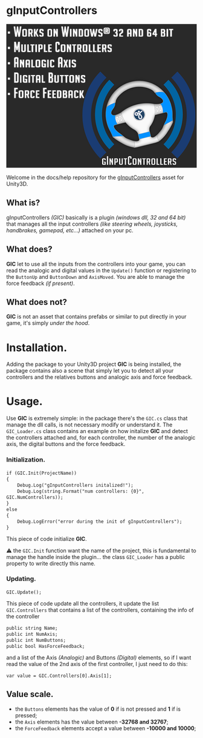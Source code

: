 # gInputControllers

![](https://github.com/ghiboz/gInputControllers/blob/master/img/large.png?raw=true)

Welcome in the docs/help repository for the [gInputControllers](https://www) asset for Unity3D.

## What is?
gInputControllers _(GIC)_ basically is a plugin _(windows dll, 32 and 64 bit)_ that manages all the input controllers _(like steering wheels, joysticks, handbrakes, gamepad, etc...)_ attached on your pc.

## What does?
**GIC** let to use all the inputs from the controllers into your game, you can read the analogic and digital values in the `Update()` function or registering to the `ButtonUp` and `ButtonDown` and `AxisMoved`.
You are able to manage the force feedback _(if present)_.

## What does not?
**GIC** is not an asset that contains prefabs or similar to put directly in your game, it's simply _under the hood_.

# Installation.
Adding the package to your Unity3D project **GIC** is being installed, the package contains also a scene that simply let you to detect all your controllers and the relatives buttons and analogic axis and force feedback.

# Usage.
Use **GIC** is extremely simple: in the package there's the `GIC.cs` class that manage the dll calls, is not necessary modify or understand it.
The `GIC_Loader.cs` class contains an example on how initalize **GIC** and detect the controllers attached and, for each controller, the number of the analogic axis, the digital buttons and the force feedback.

### Initialization.
```CSharp
if (GIC.Init(ProjectName))
{
    Debug.Log("gInputControllers initalized!");
    Debug.Log(string.Format("num controllers: {0}", GIC.NumControllers));
}
else
{
    Debug.LogError("error during the init of gInputControllers");
}
```
This piece of code initialize **GIC**.

:warning: the `GIC.Init` function want the name of the project, this is fundamental to manage the handle inside the plugin... the class `GIC_Loader` has a public property to write directly this name.

### Updating.
```CSharp
GIC.Update();
```
This piece of code update all the controllers, it update the list `GIC.Controllers` that contains a list of the controllers, containing the info of the controller
```CSharp
public string Name;
public int NumAxis;
public int NumButtons;
public bool HasForceFeedback;
```
and a list of the Axis _(Analogic)_ and Buttons _(Digital)_ elements, so if I want read the value of the 2nd axis of the first controller, I just need to do this:
```CSharp
var value = GIC.Controllers[0].Axis[1];
```


## Value scale.
* the `Buttons` elements has the value of **0** if is not pressed and **1** if is pressed;
* the `Axis` elements has the value between **-32768 and 32767**;
* the `ForceFeedback` elements accept a value between **-10000 and 10000**;


